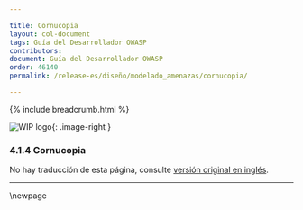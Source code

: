 ```yaml
---

title: Cornucopia
layout: col-document
tags: Guía del Desarrollador OWASP
contributors:
document: Guía del Desarrollador OWASP
order: 46140
permalink: /release-es/diseño/modelado_amenazas/cornucopia/

---
```


{% include breadcrumb.html %}

<style type="text/css">
.image-right {
  height: 180px;
  display: block;
  margin-left: auto;
  margin-right: auto;
  float: right;
}
</style>

![WIP logo](../../../assets/images/dg_wip.png "Trabajo en curso"){: .image-right }

### 4.1.4 Cornucopia

No hay traducción de esta página, consulte [versión original en inglés][release060104].

----

[release060104]: https://github.com/OWASP/www-project-developer-guide/blob/main/release/06-design/01-threat-modeling/04-cornucopia.md

\newpage
